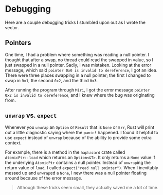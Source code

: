 # Debugging

Here are a couple debugging tricks I stumbled upon out as I wrote the vector.

## Pointers

One time, I had a problem where something was reading a null pointer. I thought
that after a swap, no thread could read the swapped in value, so I just swapped
in a null pointer. Sadly, I was mistaken. Looking at the error message, which
said `pointer 0x0 is invalid to dereference`, I got an idea. There were three
places swapping in a null pointer; the first I changed to swap in `0x1`, the
second `0x2`, and the third `0x3`.

After running the program through `Miri`, I got the error message
`pointer 0x2 is invalid to dereference`, and I knew where the bug was
originating from.

## `unwrap` vs. `expect`

Whenever you `unwrap` an `Option` or `Result` that is `None` or `Err`, Rust will
print out a little diagnostic saying where the `panic!` happened. I found it
helpful to use `expect` instead of `unwrap` because of the ability to provide
some extra context.

For example, there is a method in the `haphazard` crate called `AtomicPtr::load`
which returns an `Option<&T>`. It only returns a `None` value if the underlying
`AtomicPtr` contains a null pointer. Instead of `unwrap`ing the return value of
`load`, I called `expect("read null pointer")`. When I inevitably messed up and
`unwrap`ed a `None`, I new there was a null pointer floating around because of
the error message.

> Although these tricks seem small, they actually saved me a lot of time.
